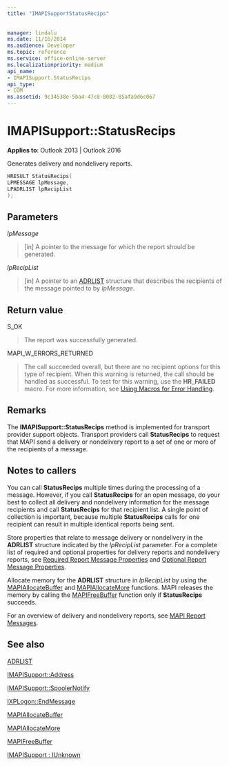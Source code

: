 ```yaml
---
title: "IMAPISupportStatusRecips"
 
 
manager: lindalu
ms.date: 11/16/2014
ms.audience: Developer
ms.topic: reference
ms.service: office-online-server
ms.localizationpriority: medium
api_name:
- IMAPISupport.StatusRecips
api_type:
- COM
ms.assetid: 9c34538e-5ba4-47c8-8002-85afa9d6c067
---
```


# IMAPISupport::StatusRecips

  
  
**Applies to**: Outlook 2013 | Outlook 2016 
  
Generates delivery and nondelivery reports.
  
```cpp
HRESULT StatusRecips(
LPMESSAGE lpMessage,
LPADRLIST lpRecipList
);
```

## Parameters

 _lpMessage_
  
> [in] A pointer to the message for which the report should be generated.
    
 _lpRecipList_
  
> [in] A pointer to an [ADRLIST](adrlist.md) structure that describes the recipients of the message pointed to by  _lpMessage_.
    
## Return value

S_OK 
  
> The report was successfully generated.
    
MAPI_W_ERRORS_RETURNED 
  
> The call succeeded overall, but there are no recipient options for this type of recipient. When this warning is returned, the call should be handled as successful. To test for this warning, use the **HR_FAILED** macro. For more information, see [Using Macros for Error Handling](using-macros-for-error-handling.md).
    
## Remarks

The **IMAPISupport::StatusRecips** method is implemented for transport provider support objects. Transport providers call **StatusRecips** to request that MAPI send a delivery or nondelivery report to a set of one or more of the recipients of a message. 
  
## Notes to callers

You can call **StatusRecips** multiple times during the processing of a message. However, if you call **StatusRecips** for an open message, do your best to collect all delivery and nondelivery information for the message recipients and call **StatusRecips** for that recipient list. A single point of collection is important, because multiple **StatusRecips** calls for one recipient can result in multiple identical reports being sent. 
  
Store properties that relate to message delivery or nondelivery in the **ADRLIST** structure indicated by the  _lpRecipList_ parameter. For a complete list of required and optional properties for delivery reports and nondelivery reports, see [Required Report Message Properties](required-report-message-properties.md) and [Optional Report Message Properties](optional-report-message-properties.md). 
  
Allocate memory for the **ADRLIST** structure in  _lpRecipList_ by using the [MAPIAllocateBuffer](mapiallocatebuffer.md) and [MAPIAllocateMore](mapiallocatemore.md) functions. MAPI releases the memory by calling the [MAPIFreeBuffer](mapifreebuffer.md) function only if **StatusRecips** succeeds. 
  
For an overview of delivery and nondelivery reports, see [MAPI Report Messages](mapi-report-messages.md).
  
## See also



[ADRLIST](adrlist.md)
  
[IMAPISupport::Address](imapisupport-address.md)
  
[IMAPISupport::SpoolerNotify](imapisupport-spoolernotify.md)
  
[IXPLogon::EndMessage](ixplogon-endmessage.md)
  
[MAPIAllocateBuffer](mapiallocatebuffer.md)
  
[MAPIAllocateMore](mapiallocatemore.md)
  
[MAPIFreeBuffer](mapifreebuffer.md)
  
[IMAPISupport : IUnknown](imapisupportiunknown.md)

